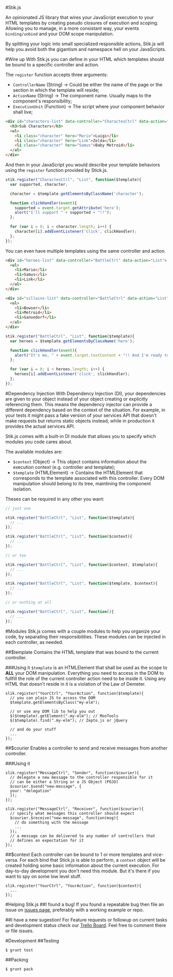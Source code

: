 #Stik.js

An opinionated JS library that wires your JavaScript execution to your HTML templates by creating pseudo closures of execution and scoping. Allowing you to manage, in a more consistant way, your events `binding/unbind` and your DOM scope manipulation.

By splitting your logic into small specialized responsible actions, Stik.js will help you avoid both the gigantism and namespace hell on your JavaScripts.

#Wire up
With Stik.js you can define in your HTML which templates should be bound to a specific controller and action.

The `register` function accepts three arguments:

* `ControllerName` (String) -> Could be either the name of the page or the section in which the template will reside;
* `ActionName` (String) -> The component name. Usually maps to the component's responsibility;
* `ExecutionUnit` (Function) -> The script where your component behavior shall live;

```html
<div id="characters-list" data-controller="CharactesCtrl" data-action="List">
  <h3>Sub Characters</h3>
  <ul>
    <li class="character" hero="Mario">Luigi</li>
    <li class="character" hero="Link">Zelda</li>
    <li class="character" hero="Samus">Baby Metroid</li>
  </ul>
</div>
```

And then in your JavaScript you would describe your template behaviors using the `register` function provided by Stick.js.

```javascript
stik.register("CharactesCtrl", "List", function($template){
  var supported, character;

  character = $template.getElementsByClassName('character');

  function clickHandler(event){
    supported = event.target.getAttribute('hero');
    alert("I'll support " + supported + "!!");
  };

  for (var i = 0; i < character.length; i++) {
    character[i].addEventListener('click', clickHandler);
  };
});
```

You can even have multiple templates using the same controller and action.

```html
<div id="heroes-list" data-controller="BattleCtrl" data-action="List">
  <ul>
    <li>Mario</li>
    <li>Samus</li>
    <li>Link</li>
  </ul>
</div>

<div id="villains-list" data-controller="BattleCtrl" data-action="List">
  <ul>
    <li>Bowser</li>
    <li>Metroid</li>
    <li>Ganondorf</li>
  </ul>
</div>
```

```javascript
stik.register("BattleCtrl", "List", function($template){
  var heroes = $template.getElementsByClassName('hero');

  function clickHandler(event){
    alert("It's me, " + event.target.textContent + "!! And I'm ready to fight!");
  };

  for (var i = 0; i < heroes.length; i++) {
    heroes[i].addEventListener('click', clickHandler);
  };
});
```

#Dependency Injection
With Dependency Injection (DI), your dependencies are given to your object instead of your object creating or explicitly referencing them. This means the dependency injector can provide a different dependency based on the context of the situation. For example, in your tests it might pass a fake version of your services API that doesn't make requests but returns static objects instead, while in production it provides the actual services API.

Stik.js comes with a built-in DI module that allows you to specify which modules you code cares about.

The available modules are:

* `$context` (Object) -> This object contains information about the execution context (e.g. controller and template);
* `$template` (HTMLElement) -> Contains the HTMLElement that corresponds to the template associated with this controller. Every DOM manipulation should belong to its tree, maintining the component isolation.

Theses can be required in any other you want:

```javascript
// just one

stik.register("BattleCtrl", "List", function($template){
  // ...
});

stik.register("BattleCtrl", "List", function($context){
  // ...
});

// or two

stik.register("BattleCtrl", "List", function($context, $template){
  // ...
});

stik.register("BattleCtrl", "List", function($template, $context){
  // ...
});

// or nothing at all

stik.register("BattleCtrl", "List", function(){
  // ...
});
```

#Modules
Stik.js comes with a couple modules to help you organize your code, by separating their responsibilities. These modules can be injected in each controller, as needed.

##$template
Contains the HTML template that was bound to the current controller.

###Using it
`$template` is an HTMLElement that shall be used as the scope to **ALL** your DOM manipulation. Everything you need to access in the DOM to fullfill the role of the current controller action need to be inside it. Using any HTML that doesn't reside in it is a violation of the Law of Demeter.

```
slik.register("YourCtrl", "YourAction", function($template){
  // you can plain JS to access the DOM
  $template.getElementsByClass("my-elm");

  // or use any DOM lib to help you out
  $($template).getElement(".my-elm"); // MooTools
  $($template).find(".my-elm"); // Zepto.js or jQuery

  // and do your stuff
  ...
});
```

##$courier
Enables a controller to send and receive messages from another controller.

###Using it
```
slik.register("MessageCtrl", "Sender", function($courier){
  // delegate a new message to the controller responsible for it
  // can be either a String or a JS Object (POJO)
  $courier.$send("new-message", {
  your: "delegation"
  });
});

slik.register("MessageCtrl", "Receiver", function($courier){
  // specify what messages this controller should expect
  $courier.$receive("new-message", function(msg){
    // do something with the message
    ...
  });
  // a message can be delivered to any number of controllers that
  // defines an expectation for it
});
```

##$context
Each controller can be bound to 1 or more templates and vice-versa. For each bind that Stick.js is able to perform, a `context` object will be created holding some basic information about the current execution. For day-to-day development you don't need this module. But it's there if you want to spy on some low level stuff.

```
slik.register("YourCtrl", "YourAction", function($context){
  ...
});
```

#Helping Stik.js
##I found a bug!
If you found a repeatable bug then file an issue on [issues page](https://github.com/lukelex/stik.js/issues), preferably with a working example or repo.

##I have a new sugestion!
For Feature requests or followup on current tasks and development status check our [Trello Board](https://trello.com/b/KKddbfdU/stik-js). Feel free to comment there or file issues.

#Development
##Testing
```shell
$ grunt test
```

##Packing
```shell
$ grunt pack
```
